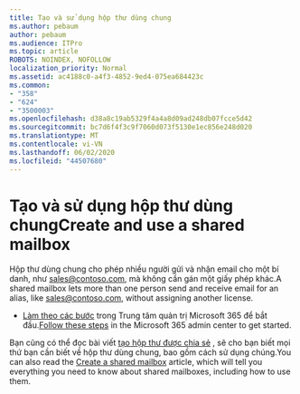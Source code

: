 ```yaml
---
title: Tạo và sử dụng hộp thư dùng chung
ms.author: pebaum
author: pebaum
ms.audience: ITPro
ms.topic: article
ROBOTS: NOINDEX, NOFOLLOW
localization_priority: Normal
ms.assetid: ac4188c0-a4f3-4852-9ed4-075ea684423c
ms.common:
- "358"
- "624"
- "3500003"
ms.openlocfilehash: d38a8c19ab5329f4a4a8d09ad248db07fcce5d42
ms.sourcegitcommit: bc7d6f4f3c9f7060d073f5130e1ec856e248d020
ms.translationtype: MT
ms.contentlocale: vi-VN
ms.lasthandoff: 06/02/2020
ms.locfileid: "44507680"
---
```

# <a name="create-and-use-a-shared-mailbox"></a><span data-ttu-id="3d026-102">Tạo và sử dụng hộp thư dùng chung</span><span class="sxs-lookup"><span data-stu-id="3d026-102">Create and use a shared mailbox</span></span>

<span data-ttu-id="3d026-103">Hộp thư dùng chung cho phép nhiều người gửi và nhận email cho một bí danh, như sales@contoso.com, mà không cần gán một giấy phép khác.</span><span class="sxs-lookup"><span data-stu-id="3d026-103">A shared mailbox lets more than one person send and receive email for an alias, like sales@contoso.com, without assigning another license.</span></span>
  
- <span data-ttu-id="3d026-104">[Làm theo các bước](https://portal.office.com/AdminPortal/Home#/AssistedGuide/addemailoptions) trong Trung tâm quản trị Microsoft 365 để bắt đầu.</span><span class="sxs-lookup"><span data-stu-id="3d026-104">[Follow these steps](https://portal.office.com/AdminPortal/Home#/AssistedGuide/addemailoptions) in the Microsoft 365 admin center to get started.</span></span> 

<span data-ttu-id="3d026-105">Bạn cũng có thể đọc bài viết [tạo hộp thư được chia sẻ](https://docs.microsoft.com/microsoft-365/admin/email/create-a-shared-mailbox) , sẽ cho bạn biết mọi thứ bạn cần biết về hộp thư dùng chung, bao gồm cách sử dụng chúng.</span><span class="sxs-lookup"><span data-stu-id="3d026-105">You can also read the [Create a shared mailbox](https://docs.microsoft.com/microsoft-365/admin/email/create-a-shared-mailbox) article, which will tell you everything you need to know about shared mailboxes, including how to use them.</span></span>
  